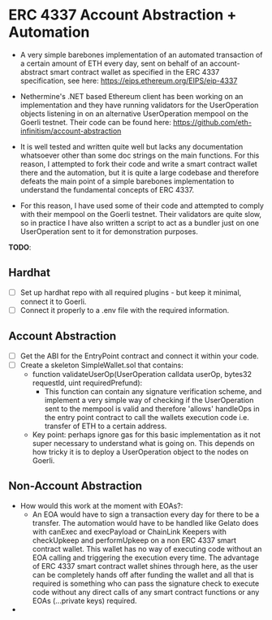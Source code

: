 # ERC 4337 Account Abstraction + Automation 

* A very simple barebones implementation of an automated transaction of a certain amount of ETH every day, sent on behalf of an account-abstract smart contract wallet as specified in the ERC 4337 specification, see here: https://eips.ethereum.org/EIPS/eip-4337

* Nethermine's .NET based Ethereum client has been working on an implementation and they have running validators for the UserOperation objects listening in on an alternative UserOperation mempool on the Goerli testnet. Their code can be found here: https://github.com/eth-infinitism/account-abstraction
 
* It is well tested and written quite well but lacks any documentation whatsoever other than some doc strings on the main functions. For this reason, I attempted to fork their code and write a smart contract wallet there and the automation, but it is quite a large codebase and therefore defeats the main point of a simple barebones implementation to understand the fundamental concepts of ERC 4337.
 
* For this reason, I have used some of their code and attempted to comply with their mempool on the Goerli testnet. Their validators are quite slow, so in practice I have also written a script to act as a bundler just on one UserOperation sent to it for demonstration purposes.


**TODO**:
## Hardhat
* [ ] Set up hardhat repo with all required plugins - but keep it minimal, connect it to Goerli.
* [ ] Connect it properly to a .env file with the required information.
## Account Abstraction
* [ ] Get the ABI for the EntryPoint contract and connect it within your code.
* [ ] Create a skeleton SimpleWallet.sol that contains:
	* function validateUserOp(UserOperation calldata userOp, bytes32 requestId, uint requiredPrefund):
		* This function can contain any signature verification scheme, and implement a very simple way of checking if the UserOperation sent to the mempool is valid and therefore 'allows' handleOps in the entry point contract to call the wallets execution code i.e. transfer of ETH to a certain address.
	* Key point: perhaps ignore gas for this basic implementation as it not super necessary to understand what is going on. This depends on how tricky it is to deploy a UserOperation object to the nodes on Goerli.
## Non-Account Abstraction
* How would this work at the moment with EOAs?:
	* An EOA would have to sign a transaction every day for there to be a transfer. The automation would have to be handled like Gelato does with canExec and execPayload or ChainLink Keepers with checkUpkeep and performUpkeep on a non ERC 4337 smart contract wallet. This wallet has no way of executing code without an EOA calling and triggering the execution every time. The advantage of ERC 4337 smart contract wallet shines through here, as the user can be completely hands off after funding the wallet and all that is required is something who can pass the signature check to execute code without any direct calls of any smart contract functions or any EOAs (...private keys) required.
* 	
